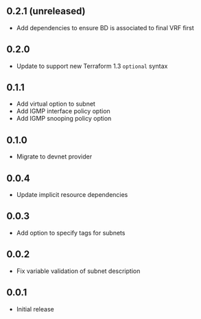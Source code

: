 ## 0.2.1 (unreleased)

- Add dependencies to ensure BD is associated to final VRF first

## 0.2.0

- Update to support new Terraform 1.3 `optional` syntax

## 0.1.1

- Add virtual option to subnet
- Add IGMP interface policy option
- Add IGMP snooping policy option

## 0.1.0

- Migrate to devnet provider

## 0.0.4

- Update implicit resource dependencies

## 0.0.3

- Add option to specify tags for subnets

## 0.0.2

- Fix variable validation of subnet description

## 0.0.1

- Initial release
